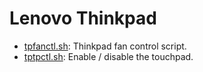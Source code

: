 # Lenovo Thinkpad

* [tpfanctl.sh](tpfanctl.sh): Thinkpad fan control script.
* [tptpctl.sh](tptpctl.sh): Enable / disable the touchpad.
